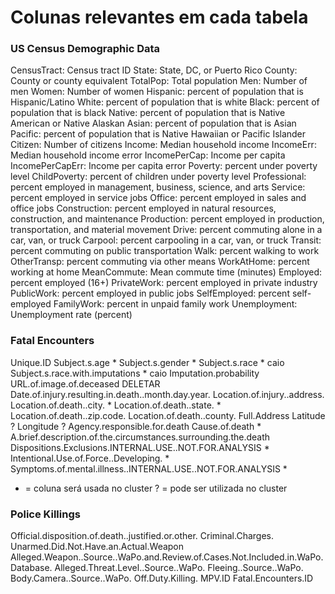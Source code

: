 # Colunas relevantes em cada tabela

### US Census Demographic Data
CensusTract: Census tract ID 
State: State, DC, or Puerto Rico 
County: County or county equivalent 
TotalPop: Total population 
Men: Number of men 
Women: Number of women 
Hispanic: percent of population that is Hispanic/Latino 
White: percent of population that is white 
Black: percent of population that is black 
Native: percent of population that is Native American or Native Alaskan 
Asian: percent of population that is Asian 
Pacific: percent of population that is Native Hawaiian or Pacific Islander Citizen: Number of citizens 
Income: Median household income 
IncomeErr: Median household income error 
IncomePerCap: Income per capita 
IncomePerCapErr: Income per capita error 
Poverty: percent under poverty level 
ChildPoverty: percent of children under poverty level
Professional: percent employed in management, business, science, and arts Service: percent employed in service jobs 
Office: percent employed in sales and office jobs 
Construction: percent employed in natural resources, construction, and maintenance 
Production: percent employed in production, transportation, and material movement 
Drive: percent commuting alone in a car, van, or truck 
Carpool: percent carpooling in a car, van, or truck 
Transit: percent commuting on public transportation 
Walk: percent walking to work 
OtherTransp: percent commuting via other means 
WorkAtHome: percent working at home 
MeanCommute: Mean commute time (minutes) 
Employed: percent employed (16+) 
PrivateWork: percent employed in private industry 
PublicWork: percent employed in public jobs 
SelfEmployed: percent self-employed 
FamilyWork: percent in unpaid family work 
Unemployment: Unemployment rate (percent)


### Fatal Encounters
Unique.ID
Subject.s.age *
Subject.s.gender *
Subject.s.race * caio
Subject.s.race.with.imputations * caio
Imputation.probability
URL.of.image.of.deceased    DELETAR
Date.of.injury.resulting.in.death..month.day.year.
Location.of.injury..address.
Location.of.death..city. *
Location.of.death..state. *
Location.of.death..zip.code.
Location.of.death..county.
Full.Address
Latitude ?
Longitude ?
Agency.responsible.for.death
Cause.of.death *
A.brief.description.of.the.circumstances.surrounding.the.death
Dispositions.Exclusions.INTERNAL.USE..NOT.FOR.ANALYSIS *
Intentional.Use.of.Force..Developing. *
Symptoms.of.mental.illness..INTERNAL.USE..NOT.FOR.ANALYSIS *

* = coluna será usada no cluster
? = pode ser utilizada no cluster


### Police Killings
Official.disposition.of.death..justified.or.other.
Criminal.Charges.
Unarmed.Did.Not.Have.an.Actual.Weapon
Alleged.Weapon..Source..WaPo.and.Review.of.Cases.Not.Included.in.WaPo.Database.
Alleged.Threat.Level..Source..WaPo.
Fleeing..Source..WaPo.
Body.Camera..Source..WaPo.
Off.Duty.Killing.
MPV.ID
Fatal.Encounters.ID